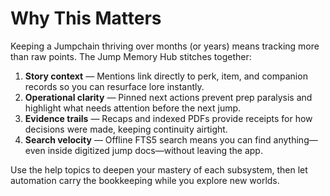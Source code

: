 # Why This Matters

Keeping a Jumpchain thriving over months (or years) means tracking more than raw points. The Jump Memory Hub stitches together:

1. **Story context** — Mentions link directly to perk, item, and companion records so you can resurface lore instantly.
2. **Operational clarity** — Pinned next actions prevent prep paralysis and highlight what needs attention before the next jump.
3. **Evidence trails** — Recaps and indexed PDFs provide receipts for how decisions were made, keeping continuity airtight.
4. **Search velocity** — Offline FTS5 search means you can find anything—even inside digitized jump docs—without leaving the app.

Use the help topics to deepen your mastery of each subsystem, then let automation carry the bookkeeping while you explore new worlds.

